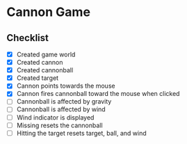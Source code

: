 # Cannon Game

## Checklist

- [x] Created game world
- [x] Created cannon
- [x] Created cannonball
- [x] Created target
- [x] Cannon points towards the mouse
- [x] Cannon fires cannonball toward the mouse when clicked
- [ ] Cannonball is affected by gravity
- [ ] Cannonball is affected by wind
- [ ] Wind indicator is displayed
- [ ] Missing resets the cannonball
- [ ] Hitting the target resets target, ball, and wind
